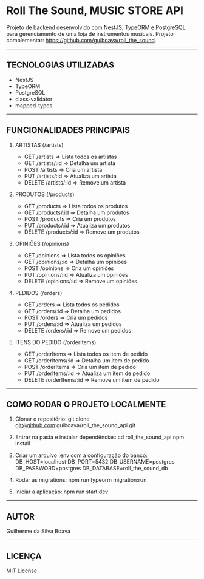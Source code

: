 Roll The Sound, MUSIC STORE API
===============

Projeto de backend desenvolvido com NestJS, TypeORM e PostgreSQL para gerenciamento de uma loja de instrumentos musicais.
Projeto complementar: https://github.com/guiboava/roll_the_sound.

--------------------------------------------------
TECNOLOGIAS UTILIZADAS
--------------------------------------------------
- NestJS
- TypeORM
- PostgreSQL
- class-validator
- mapped-types

--------------------------------------------------
FUNCIONALIDADES PRINCIPAIS
--------------------------------------------------

1. ARTISTAS (/artists)
   - GET    /artists           => Lista todos os artistas
   - GET    /artists/:id       => Detalha um artista
   - POST   /artists           => Cria um artista
   - PUT    /artists/:id       => Atualiza um artista
   - DELETE /artists/:id       => Remove um artista

2. PRODUTOS (/products)
   - GET    /products           => Lista todos os produtos
   - GET    /products/:id       => Detalha um produtos
   - POST   /products           => Cria um produtos
   - PUT    /products/:id       => Atualiza um produtos
   - DELETE /products/:id       => Remove um produtos

3. OPINIÕES (/opinions)
   - GET    /opinions           => Lista todos os opiniões
   - GET    /opinions/:id       => Detalha um opiniões
   - POST   /opinions           => Cria um opiniões
   - PUT    /opinions/:id       => Atualiza um opiniões
   - DELETE /opinions/:id       => Remove um opiniões

4. PEDIDOS (/orders)
   - GET    /orders           => Lista todos os pedidos
   - GET    /orders/:id       => Detalha um pedidos
   - POST   /orders           => Cria um pedidos
   - PUT    /orders/:id       => Atualiza um pedidos
   - DELETE /orders/:id       => Remove um pedidos

5. ITENS DO PEDIDO (/orderItems)
   - GET    /orderItems           => Lista todos os item de pedido
   - GET    /orderItems/:id       => Detalha um item de pedido
   - POST   /orderItems           => Cria um item de pedido
   - PUT    /orderItems/:id       => Atualiza um item de pedido
   - DELETE /orderItems/:id       => Remove um item de pedido

--------------------------------------------------
COMO RODAR O PROJETO LOCALMENTE
--------------------------------------------------

1. Clonar o repositório:
   git clone git@github.com:guiboava/roll_the_sound_api.git

2. Entrar na pasta e instalar dependências:
   cd roll_the_sound_api
   npm install

3. Criar um arquivo .env com a configuração do banco:
   DB_HOST=localhost
   DB_PORT=5432
   DB_USERNAME=postgres
   DB_PASSWORD=postgres
   DB_DATABASE=roll_the_sound_db

4. Rodar as migrations:
   npm run typeorm migration:run

5. Iniciar a aplicação:
   npm run start:dev

--------------------------------------------------
AUTOR
--------------------------------------------------
Guilherme da Silva Boava

--------------------------------------------------
LICENÇA
--------------------------------------------------
MIT License
